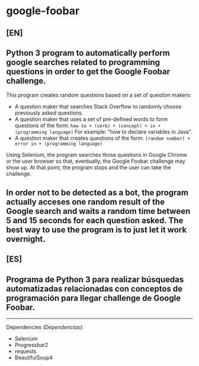 # google-foobar
## [EN]
## Python 3 program to automatically perform google searches related to programming questions in order to get the Google Foobar challenge.

This program creates random questions based on a set of question makers:
- A question maker that searches Stack Overflow to randomly choose previously asked questions.
- A question maker that uses a set of pre-defined words to form questions of the form:
    ```how to + (verb) + (concept) + in + (programming language)```
    For example: "how to declare variables in Java".
- A question maker that creates questions of the form:
    ```(random number) + error in + (programming language)```

Using Selenium, the program searches those questions in Google Chrome or the user browser so that, eventually, the Google Foobar challenge may show up. At that point, the program stops and the user can take the challenge.

In order not to be detected as a bot, the program actually acceses one random result of the Google search and waits a random time between 5 and 15 seconds for each question asked. The best way to use the program is to just let it work overnight.
----
## [ES]
## Programa de Python 3 para realizar búsquedas automatizadas relacionadas con conceptos de programación para llegar challenge de Google Foobar.
----
Dependencies *(Dependencias)*:
- Selenium
- Progressbar2
- requests
- BeautifulSoup4
